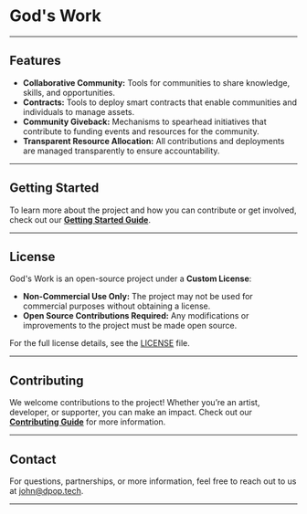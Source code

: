 # **God's Work**

---

## **Features**
- **Collaborative Community:** Tools for communities to share knowledge, skills, and opportunities.  
- **Contracts:** Tools to deploy smart contracts that enable communities and individuals to manage assets.
- **Community Giveback:** Mechanisms to spearhead initiatives that contribute to funding events and resources for the community.
- **Transparent Resource Allocation:** All contributions and deployments are managed transparently to ensure accountability.

---

## **Getting Started**
To learn more about the project and how you can contribute or get involved, check out our **[Getting Started Guide](./README_GETTING_STARTED.md)**.

---

## **License**
God's Work is an open-source project under a **Custom License**:
- **Non-Commercial Use Only:** The project may not be used for commercial purposes without obtaining a license.  
- **Open Source Contributions Required:** Any modifications or improvements to the project must be made open source.

For the full license details, see the [LICENSE](./README_LICENSE.md) file.

---

## **Contributing**
We welcome contributions to the project! Whether you’re an artist, developer, or supporter, you can make an impact. Check out our **[Contributing Guide](./README_CONTRIBUTING.md)** for more information.

---

## **Contact**
For questions, partnerships, or more information, feel free to reach out to us at [john@dpop.tech](mailto:john@dpop.tech).

---
